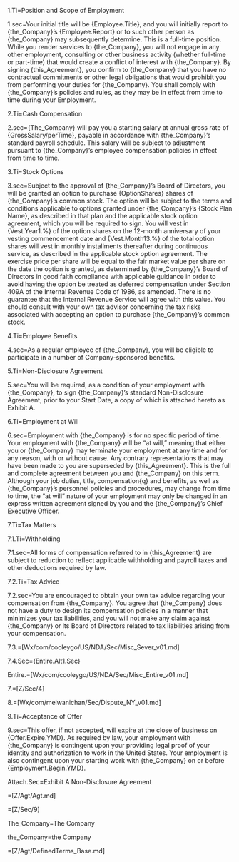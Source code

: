 1.Ti=Position and Scope of Employment

1.sec=Your initial title will be {Employee.Title}, and you will initially report to {the_Company}’s {Employee.Report} or to such other person as {the_Company} may subsequently determine.  This is a full-time position.  While you render services to {the_Company}, you will not engage in any other employment, consulting or other business activity (whether full-time or part-time) that would create a conflict of interest with {the_Company}.  By signing {this_Agreement}, you confirm to {the_Company} that you have no contractual commitments or other legal obligations that would prohibit you from performing your duties for {the_Company}. You shall comply with {the_Company}’s policies and rules, as they may be in effect from time to time during your Employment.

2.Ti=Cash Compensation

2.sec={The_Company} will pay you a starting salary at annual gross rate of {GrossSalary/perTime}, payable in accordance with {the_Company}’s standard payroll schedule.  This salary will be subject to adjustment pursuant to {the_Company}’s employee compensation policies in effect from time to time.

3.Ti=Stock Options

3.sec=Subject to the approval of {the_Company}’s Board of Directors, you will be granted an option to purchase {OptionShares} shares of {the_Company}’s common stock.  The option will be subject to the terms and conditions applicable to options granted under {the_Company}’s {Stock Plan Name}, as described in that plan and the applicable stock option agreement, which you will be required to sign.  You will vest in {Vest.Year1.%} of the option shares on the 12-month anniversary of your vesting commencement date and {Vest.Month13.%} of the total option shares will vest in monthly installments thereafter during continuous service, as described in the applicable stock option agreement.  The exercise price per share will be equal to the fair market value per share on the date the option is granted, as determined by {the_Company}’s Board of Directors in good faith compliance with applicable guidance in order to avoid having the option be treated as deferred compensation under Section 409A of the Internal Revenue Code of 1986, as amended.  There is no guarantee that the Internal Revenue Service will agree with this value.  You should consult with your own tax advisor concerning the tax risks associated with accepting an option to purchase {the_Company}’s common stock.

4.Ti=Employee Benefits

4.sec=As a regular employee of {the_Company}, you will be eligible to participate in a number of Company-sponsored benefits.  

5.Ti=Non-Disclosure  Agreement

5.sec=You will be required, as a condition of your employment with {the_Company}, to sign {the_Company}’s standard Non-Disclosure Agreement, prior to your Start Date, a copy of which is attached hereto as Exhibit A.

6.Ti=Employment at Will

6.sec=Employment with {the_Company} is for no specific period of time.  Your employment with {the_Company} will be “at will,” meaning that either you or {the_Company} may terminate your employment at any time and for any reason, with or without cause.  Any contrary representations that may have been made to you are superseded by {this_Agreement}.  This is the full and complete agreement between you and {the_Company} on this term.  Although your job duties, title, compensation{q} and benefits, as well as {the_Company}’s personnel policies and procedures, may change from time to time, the “at will” nature of your employment may only be changed in an express written agreement signed by you and the {the_Company}’s Chief Executive Officer. 

7.Ti=Tax Matters

7.1.Ti=Withholding

7.1.sec=All forms of compensation referred to in {this_Agreement} are subject to reduction to reflect applicable withholding and payroll taxes and other deductions required by law.


7.2.Ti=Tax Advice

7.2.sec=You are encouraged to obtain your own tax advice regarding your compensation from {the_Company}.  You agree that {the_Company} does not have a duty to design its compensation policies in a manner that minimizes your tax liabilities, and you will not make any claim against {the_Company} or its Board of Directors related to tax liabilities arising from your compensation.

7.3.=[Wx/com/cooleygo/US/NDA/Sec/Misc_Sever_v01.md]

7.4.Sec={Entire.Alt1.Sec}

Entire.=[Wx/com/cooleygo/US/NDA/Sec/Misc_Entire_v01.md]

7.=[Z/Sec/4]

8.=[Wx/com/melwanichan/Sec/Dispute_NY_v01.md]

9.Ti=Acceptance of Offer

9.sec=This offer, if not accepted, will expire at the close of business on {Offer.Expire.YMD}.  As required by law, your employment with {the_Company} is contingent upon your providing legal proof of your identity and authorization to work in the United States.  Your employment is also contingent upon your starting work with {the_Company} on or before {Employment.Begin.YMD}.

Attach.Sec=Exhibit A Non-Disclosure Agreement 

=[Z/Agt/Agt.md]

=[Z/Sec/9]

The_Company=The <font colore="green">Company</font>

the_Company=the <font colore="green">Company</font>

=[Z/Agt/DefinedTerms_Base.md]